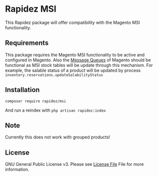 # Rapidez MSI

This Rapidez package will offer compatibility with the Magento MSI functionality.

## Requirements

This package requires the Magento MSI functionality to be active and configured in Magento. Also the [Message Queues](https://devdocs.magento.com/guides/v2.4/extension-dev-guide/message-queues/message-queues.html) of Magento should be functional as MSI stock tables will be update through this mechanism. For example, the salable status of a product will be updated by process ` inventory.reservations.updateSalabilityStatus`

## Installation

```
composer require rapidez/msi
```

And run a reindex with `php artisan rapidez:index`

## Note

Currently this does not work with grouped products!

## License

GNU General Public License v3. Please see [License File](LICENSE) File for more information.
